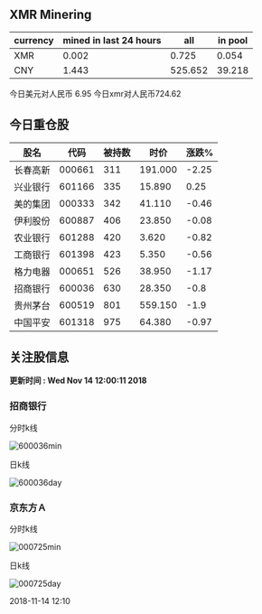 ## XMR Minering

|currency|mined in last 24 hours|all|in pool|
|---|---|---|---|
|XMR|0.002|0.725|0.054|
|CNY|1.443|525.652|39.218|

今日美元对人民币 6.95	今日xmr对人民币724.62


## 今日重仓股 

|股名|代码|被持数|时价|涨跌%|
|---|---|---|---|---|
|长春高新|000661|311|191.000|-2.25|
|兴业银行|601166|335|15.890|0.25|
|美的集团|000333|342|41.110|-0.46|
|伊利股份|600887|406|23.850|-0.08|
|农业银行|601288|420|3.620|-0.82|
|工商银行|601398|423|5.350|-0.56|
|格力电器|000651|526|38.950|-1.17|
|招商银行|600036|630|28.350|-0.8|
|贵州茅台|600519|801|559.150|-1.9|
|中国平安|601318|975|64.380|-0.97|

## 关注股信息
**更新时间 : Wed Nov 14 12:00:11 2018**
### 招商银行 
分时k线

![600036min](http://image.sinajs.cn/newchart/min/n/sh600036.gif)

日k线

![600036day](http://image.sinajs.cn/newchart/daily/n/sh600036.gif)

### 京东方Ａ 
分时k线

![000725min](http://image.sinajs.cn/newchart/min/n/sz000725.gif)

日k线

![000725day](http://image.sinajs.cn/newchart/daily/n/sz000725.gif)

2018-11-14 12:10